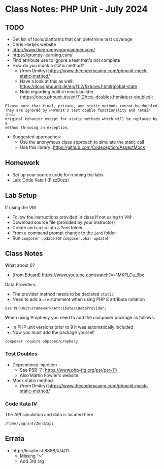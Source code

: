 # Class Notes: PHP Unit - July 2024

## TODO
* Get list of tools/platforms that can determine test coverage
* Chris Hartjes website
 * http://www.thegrumpyprogrammer.com/
 * https://grumpy-learning.com/
* Find attribute use to ignore a test that's not complete
* How do you mock a static method?
  * (from Dmitry) https://www.thecoderscamp.com/phpunit-mock-static-method/
  * Have a look at this as well: https://docs.phpunit.de/en/11.2/fixtures.html#global-state
  * Note regarding built-in mock builder (https://docs.phpunit.de/en/11.2/test-doubles.html#test-doubles):
```
Please note that final, private, and static methods cannot be doubled.
They are ignored by PHPUnit’s test double functionality and retain their
original behavior except for static methods which will be replaced by a
method throwing an exception.
```
  * Suggested approaches:
    * Use the anonymous class approach to simulate the static call
    * Use this library: https://github.com/Codeception/AspectMock
## Homework
* Set up your source code for running the labs
* Lab: Code Kata I (FizzBuzz)

## Lab Setup
If using the VM
* Follow the instructions provided in class
If not using th VM:
* Download source file (provided by your instructor)
* Create and unzip into a `Zend` folder
* From a command prompt change to the `Zend` folder
* Run `composer update` (or `composer.phar update`)

## Class Notes
What about 0?
* (from Eduard) https://www.youtube.com/watch?v=1MKFLCu_9bc

Data Providers:
* The provider method needs to be declared `static`
* Need to add a `use` statement when using PHP 8 attribute notation
```
use PHPUnit\Framework\Attributes\DataProvider;
```
When using Prophecy you need to add the composer package as follows:
* In PHP unit versions prior to 9 it was automatically included
* Now you must add the package yourself
```
composer require phpspec/prophecy
```

### Test Doubles
* Dependency Injection
  * See PSR-11: https://www.php-fig.org/psr/psr-11/
  * Also Martin Fowler's website
* Mock static method
  * (from Dmitry) https://www.thecoderscamp.com/phpunit-mock-static-method/

### Code Kata IV
The API simulation and data is located here:
```
/home/vagrant/Zend/api
```

## Errata
* http://localhost:8888/#/4/11
  * Missing ">"
  * Add 3rd arg



